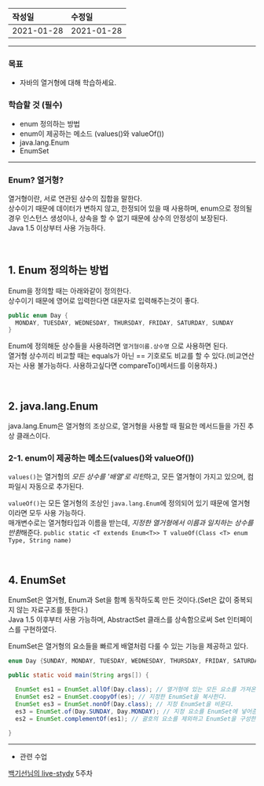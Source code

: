 |작성일|수정일|
|:----|:----|
|2021-01-28|2021-01-28|

--------

### 목표
- 자바의 열거형에 대해 학습하세요.

### 학습할 것 (필수)
- enum 정의하는 방법
- enum이 제공하는 메소드 (values()와 valueOf())
- java.lang.Enum
- EnumSet

------

### Enum? 열거형?
열거형이란, 서로 연관된 상수의 집합을 말한다.<br>
상수이기 때문에 데이터가 변하지 않고, 한정되어 있을 때 사용하며, enum으로 정의될 경우 인스턴스 생성이나, 상속을 할 수 없기 때문에 상수의 안정성이 보장된다.<br>
Java 1.5 이상부터 사용 가능하다.

<br>

## 1. Enum 정의하는 방법

Enum을 정의할 때는 아래와같이 정의한다.<br>
상수이기 때문에 영어로 입력한다면 대문자로 입력해주는것이 좋다.
```java
public enum Day {
  MONDAY, TUESDAY, WEDNESDAY, THURSDAY, FRIDAY, SATURDAY, SUNDAY
}
```

Enum에 정의해둔 상수들을 사용하려면 `열거형이름.상수명` 으로 사용하면 된다.<br>
열거형 상수끼리 비교할 때는 equals가 아닌 == 기호로도 비교를 할 수 있다.(비교연산자는 사용 불가능하다. 사용하고싶다면 compareTo()메서드를 이용하자.)<br>

<br>

## 2. java.lang.Enum

java.lang.Enum은 열거형의 조상으로, 열거형을 사용할 때 필요한 메서드들을 가진 추상 클래스이다.

### 2-1. enum이 제공하는 메소드(values()와 valueOf())

`values()`는 열거헝의 *모든 상수를 '배열'로 리턴*하고, 모든 열거형이 가지고 있으며, 컴파일시 자동으로 추가된다.

`valueOf()`는 모든 열거형의 조상인 `java.lang.Enum`에 정의되어 있기 때문에 열거형이라면 모두 사용 가능하다.<br>
매개변수로는 열거형타입과 이름을 받는데, *지정한 열거형에서 이름과 일치하는 상수를 반환*해준다.
`public static <T extends Enum<T>> T valueOf(Class <T> enum Type, String name)`

<br>

## 4. EnumSet

EnumSet은 열거형, Enum과 Set을 함꼐 동작하도록 만든 것이다.(Set은 값이 중복되지 않는 자료구조를 뜻한다.)<br>
Java 1.5 이후부터 사용 가능하며, AbstractSet 클래스를 상속함으로써 Set 인터페이스를 구현하였다.

EnumSet은 열거형의 요소들을 빠르게 배열처럼 다룰 수 있는 기능을 제공하고 있다.

```java
enum Day {SUNDAY, MONDAY, TUESDAY, WEDNESDAY, THURSDAY, FRIDAY, SATURDAY}

public static void main(String args[]) {

  EnumSet es1 = EnumSet.allOf(Day.class); // 열거형에 있는 모든 요소를 가져온다.
  EnumSet es2 = EnumSet.coopyOf(es); // 지정한 EnumSet을 복사한다.
  EnumSet es3 = EnumSet.nonOf(Day.class); // 지정 EnumSet을 비운다.
  es3 = EnumSet.of(Day.SUNDAY, Day.MONDAY); // 지정 요소를 EnumSet에 넣어준다.
  es2 = EnumSet.complementOf(es1); // 괄호의 요소를 제외하고 EnumSet을 구성한다.
  
}
```


<hr>

- 관련 수업

[백기선님의 live-stydy](https://github.com/whiteship/live-study/issues) 5주차
